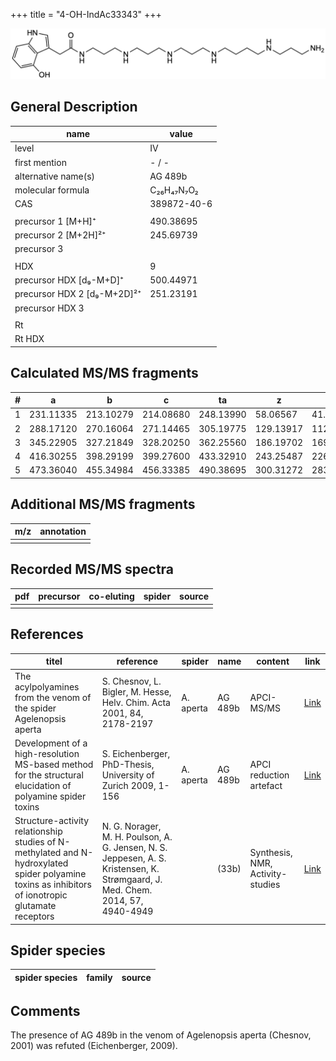 +++
title = "4-OH-IndAc33343"
+++

![](/img/4-OH-IndAc33343.png)

## General Description

| name                        | value       |
|-----------------------------|-------------|
| level                       | IV          |
| first mention               | - / -       |
| alternative name(s)         | AG 489b     |
| molecular formula           | C₂₆H₄₇N₇O₂  |
| CAS                         | 389872-40-6 |
|                             |             |
| precursor 1 [M+H]⁺          | 490.38695   |
| precursor 2 [M+2H]²⁺        | 245.69739   |
| precursor 3                 |             |
|                             |             |
| HDX                         | 9           |
| precursor HDX   [d₉-M+D]⁺   | 500.44971   |
| precursor HDX 2 [d₉-M+2D]²⁺ | 251.23191   |
| precursor HDX 3             |             |
|                             |             |
| Rt                          |             |
| Rt HDX                      |             |

## Calculated MS/MS fragments

| # | a         | b         | c         | ta        | z         | y         | tz        |
|---|-----------|-----------|-----------|-----------|-----------|-----------|-----------|
| 1 | 231.11335 | 213.10279 | 214.08680 | 248.13990 | 58.06567  | 41.03912  | 75.09222  |
| 2 | 288.17120 | 270.16064 | 271.14465 | 305.19775 | 129.13917 | 112.11262 | 146.16572 |
| 3 | 345.22905 | 327.21849 | 328.20250 | 362.25560 | 186.19702 | 169.17047 | 203.22357 |
| 4 | 416.30255 | 398.29199 | 399.27600 | 433.32910 | 243.25487 | 226.22832 | 260.28142 |
| 5 | 473.36040 | 455.34984 | 456.33385 | 490.38695 | 300.31272 | 283.28617 | 317.33927 |

## Additional MS/MS fragments

| m/z       | annotation |
|-----------|------------|
|           |            |

## Recorded MS/MS spectra

| pdf | precursor | co-eluting | spider    | source                              |
|-----|-----------|------------|-----------|-------------------------------------|
|     |           |            |           |                                     |

## References

| titel                                                                                                                                              | reference                                                                                                                      | spider    | name    | content                          | link                                                                                                                          |
|----------------------------------------------------------------------------------------------------------------------------------------------------|--------------------------------------------------------------------------------------------------------------------------------|-----------|---------|----------------------------------|-------------------------------------------------------------------------------------------------------------------------------|
| The acylpolyamines from the venom of the spider Agelenopsis aperta                                                                                 | S. Chesnov, L. Bigler, M. Hesse, Helv. Chim. Acta 2001, 84, 2178-2197                                                          | A. aperta | AG 489b | APCI-MS/MS                       | [Link](https://onlinelibrary.wiley.com/doi/abs/10.1002/1522-2675%2820010815%2984%3A8%3C2178%3A%3AAID-HLCA2178%3E3.0.CO%3B2-N) |
| Development of a high-resolution MS-based method for the structural elucidation of polyamine spider toxins                                         | S. Eichenberger, PhD-Thesis, University of Zurich 2009, 1-156                                                                  | A. aperta | AG 489b | APCI reduction artefact          | [Link](https://www.zora.uzh.ch/id/eprint/12787/1/Eichenberger.pdf)                                                            |
| Structure-activity relationship studies of N-methylated and N-hydroxylated spider polyamine toxins as inhibitors of ionotropic glutamate receptors | N. G. Norager, M. H. Poulson, A. G. Jensen, N. S. Jeppesen, A. S. Kristensen, K. Strømgaard, J. Med. Chem. 2014, 57, 4940-4949 |           | (33b)   | Synthesis, NMR, Activity-studies | [Link](https://pubs.acs.org/doi/abs/10.1021/jm5004705)                                                                        |

## Spider species

| spider species     | family      | source      |
|--------------------|-------------|-------------|

## Comments
The presence of AG 489b in the venom of Agelenopsis aperta (Chesnov, 2001) was refuted (Eichenberger, 2009).